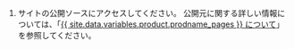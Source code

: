 1. サイトの公開ソースにアクセスしてください。 公開元に関する詳しい情報については、「[{{ site.data.variables.product.prodname_pages }} について](/articles/about-github-pages#publishing-sources-for-github-pages-sites)」を参照してください。
